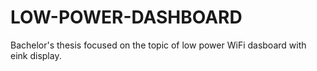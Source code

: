 # LOW-POWER-DASHBOARD
Bachelor's thesis focused on the topic of low power WiFi dasboard with eink display.
